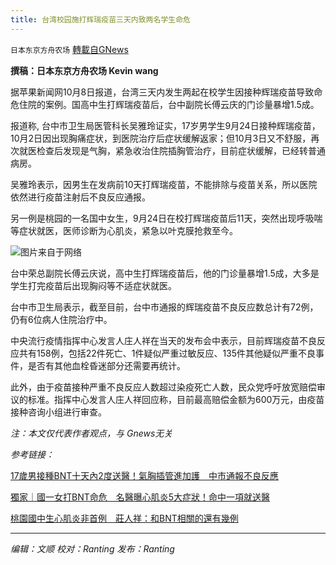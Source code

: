 ```yaml
---
title: 台湾校园施打辉瑞疫苗三天内致两名学生命危
---
```

`日本东京方舟农场` [轉載自GNews](https://gnews.org/zh-hans/1581821/)

**撰稿：日本东京方舟农场 Kevin wang**

据苹果新闻网10月8日报道，台湾三天内发生两起在校学生因接种辉瑞疫苗导致命危住院的案例。国高中生打辉瑞疫苗后，台中副院长傅云庆的门诊量暴增1.5成。

报道称, 台中市卫生局医管科长吴雅玲证实，17岁男学生9月24日接种辉瑞疫苗，10月2日因出现胸痛症状，到医院治疗后症状缓解返家；但10月3日又不舒服，再次就医检查后发现是气胸，紧急收治住院插胸管治疗，目前症状缓解，已经转普通病房。

吴雅玲表示，因男生在发病前10天打辉瑞疫苗，不能排除与疫苗关系，所以医院依然进行疫苗注射后不良反应通报。

另一例是桃园的一名国中女生，9月24日在校打辉瑞疫苗后11天，突然出现呼吸喘等症状就医，医师诊断为心肌炎，紧急以叶克膜抢救至今。

![](https://assets.gnews.org/wp-content/uploads/2021/10/微信图片_20211008191329.png)图片来自于网络

台中荣总副院长傅云庆说，高中生打辉瑞疫苗后，他的门诊量暴增1.5成，大多是学生打完疫苗后出现胸闷等不适症状就医。

台中市卫生局表示，截至目前，台中市通报的辉瑞疫苗不良反应数总计有72例，仍有6位病人住院治疗中。

中央流行疫情指挥中心发言人庄人祥在当天的发布会中表示，目前辉瑞疫苗不良反应共有158例，包括22件死亡、1件疑似严重过敏反应、135件其他疑似严重不良事件，是否有其他血栓昏迷部分还需要再统计。

此外，由于疫苗接种严重不良反应人数超过染疫死亡人数，民众党呼吁放宽赔偿审议的标准。指挥中心发言人庄人祥回应称，目前最高赔偿金额为600万元，由疫苗接种咨询小组进行审查。

*注：本文仅代表作者观点，与 Gnews无关*

*参考链接：*

[17歲男接種BNT十天內2度送醫！氣胸插管進加護　中市通報不良反應](https://tw.appledaily.com/life/20211008/QXHJYX2YPNH27M2XM7P52DHEE4/)

[獨家｜國一女打BNT命危　名醫曝心肌炎5大症狀！命中一項就送醫](https://tw.appledaily.com/life/20211008/YWLM4XGERJCFZJPHRQU2RFFPDI/)

[桃園國中生心肌炎非首例　莊人祥：和BNT相關的還有幾例](https://tw.appledaily.com/life/20211008/2TQJRKZYLBES7J2KFBVZNBEQKM/)

* * *

*编辑：文顺 校对：Ranting 发布：Ranting*
